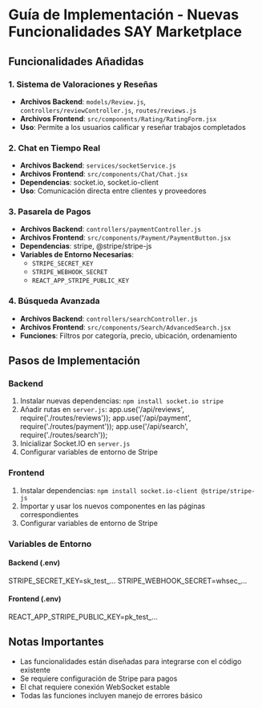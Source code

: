 # Guía de Implementación - Nuevas Funcionalidades SAY Marketplace

## Funcionalidades Añadidas

### 1. Sistema de Valoraciones y Reseñas
- **Archivos Backend**: `models/Review.js`, `controllers/reviewController.js`, `routes/reviews.js`
- **Archivos Frontend**: `src/components/Rating/RatingForm.jsx`
- **Uso**: Permite a los usuarios calificar y reseñar trabajos completados

### 2. Chat en Tiempo Real
- **Archivos Backend**: `services/socketService.js`
- **Archivos Frontend**: `src/components/Chat/Chat.jsx`
- **Dependencias**: socket.io, socket.io-client
- **Uso**: Comunicación directa entre clientes y proveedores

### 3. Pasarela de Pagos
- **Archivos Backend**: `controllers/paymentController.js`
- **Archivos Frontend**: `src/components/Payment/PaymentButton.jsx`
- **Dependencias**: stripe, @stripe/stripe-js
- **Variables de Entorno Necesarias**:
  - `STRIPE_SECRET_KEY`
  - `STRIPE_WEBHOOK_SECRET`
  - `REACT_APP_STRIPE_PUBLIC_KEY`

### 4. Búsqueda Avanzada
- **Archivos Backend**: `controllers/searchController.js`
- **Archivos Frontend**: `src/components/Search/AdvancedSearch.jsx`
- **Funciones**: Filtros por categoría, precio, ubicación, ordenamiento

## Pasos de Implementación

### Backend
1. Instalar nuevas dependencias: `npm install socket.io stripe`
2. Añadir rutas en `server.js`:
app.use('/api/reviews', require('./routes/reviews'));
app.use('/api/payment', require('./routes/payment'));
app.use('/api/search', require('./routes/search'));
3. Inicializar Socket.IO en `server.js`
4. Configurar variables de entorno de Stripe

### Frontend  
1. Instalar dependencias: `npm install socket.io-client @stripe/stripe-js`
2. Importar y usar los nuevos componentes en las páginas correspondientes
3. Configurar variables de entorno de Stripe

### Variables de Entorno
#### Backend (.env)
STRIPE_SECRET_KEY=sk_test_...
STRIPE_WEBHOOK_SECRET=whsec_...

#### Frontend (.env)
REACT_APP_STRIPE_PUBLIC_KEY=pk_test_...

## Notas Importantes
- Las funcionalidades están diseñadas para integrarse con el código existente
- Se requiere configuración de Stripe para pagos
- El chat requiere conexión WebSocket estable
- Todas las funciones incluyen manejo de errores básico
